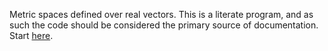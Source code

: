 Metric spaces defined over real vectors. This is a literate program,
and as such the code should be considered the primary source of
documentation. Start [here][0].

  [0]: https://github.com/fmap/metric/blob/master/src/Data/Metric.hs
